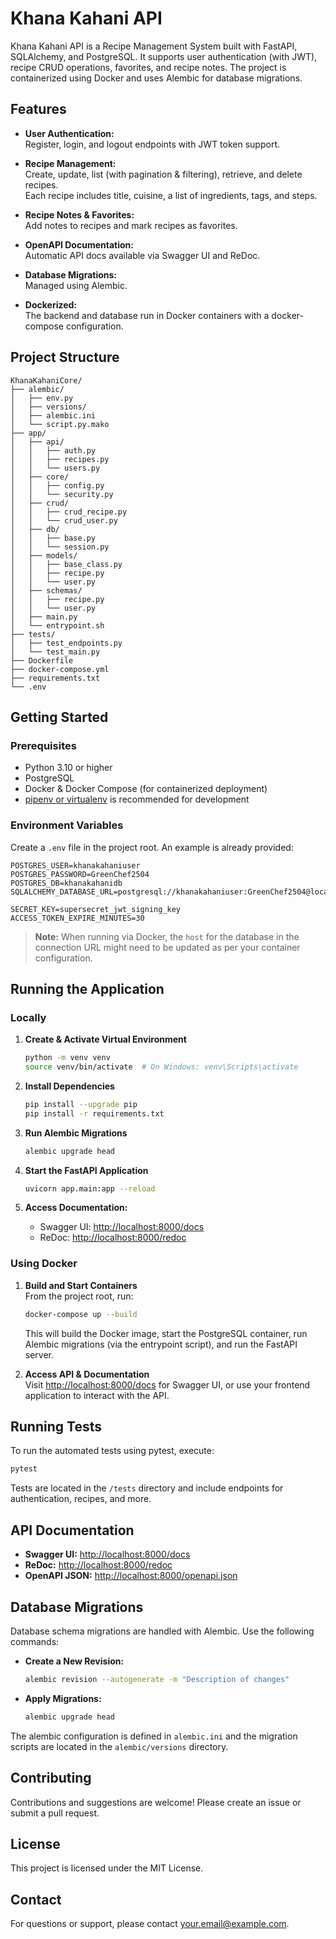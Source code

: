 # Khana Kahani API

Khana Kahani API is a Recipe Management System built with FastAPI, SQLAlchemy, and PostgreSQL. It supports user authentication (with JWT), recipe CRUD operations, favorites, and recipe notes. The project is containerized using Docker and uses Alembic for database migrations.

## Features

- **User Authentication:**  
  Register, login, and logout endpoints with JWT token support.

- **Recipe Management:**  
  Create, update, list (with pagination & filtering), retrieve, and delete recipes.  
  Each recipe includes title, cuisine, a list of ingredients, tags, and steps.

- **Recipe Notes & Favorites:**  
  Add notes to recipes and mark recipes as favorites.

- **OpenAPI Documentation:**  
  Automatic API docs available via Swagger UI and ReDoc.

- **Database Migrations:**  
  Managed using Alembic.

- **Dockerized:**  
  The backend and database run in Docker containers with a docker-compose configuration.

## Project Structure

```
KhanaKahaniCore/
├── alembic/
│   ├── env.py
│   ├── versions/
│   ├── alembic.ini
│   └── script.py.mako
├── app/
│   ├── api/
│   │   ├── auth.py
│   │   ├── recipes.py
│   │   └── users.py
│   ├── core/
│   │   ├── config.py
│   │   └── security.py
│   ├── crud/
│   │   ├── crud_recipe.py
│   │   └── crud_user.py
│   ├── db/
│   │   ├── base.py
│   │   └── session.py
│   ├── models/
│   │   ├── base_class.py
│   │   ├── recipe.py
│   │   └── user.py
│   ├── schemas/
│   │   ├── recipe.py
│   │   └── user.py
│   ├── main.py
│   └── entrypoint.sh
├── tests/
│   ├── test_endpoints.py
│   └── test_main.py
├── Dockerfile
├── docker-compose.yml
├── requirements.txt
└── .env
```

## Getting Started

### Prerequisites

- Python 3.10 or higher
- PostgreSQL
- Docker & Docker Compose (for containerized deployment)
- [pipenv or virtualenv](https://docs.python.org/3/tutorial/venv.html) is recommended for development

### Environment Variables

Create a `.env` file in the project root. An example is already provided:

```
POSTGRES_USER=khanakahaniuser
POSTGRES_PASSWORD=GreenChef2504
POSTGRES_DB=khanakahanidb
SQLALCHEMY_DATABASE_URL=postgresql://khanakahaniuser:GreenChef2504@localhost:5432/khanakahanidb

SECRET_KEY=supersecret_jwt_signing_key
ACCESS_TOKEN_EXPIRE_MINUTES=30
```

> **Note:** When running via Docker, the `host` for the database in the connection URL might need to be updated as per your container configuration.

## Running the Application

### Locally

1. **Create & Activate Virtual Environment**  
   ```bash
   python -m venv venv
   source venv/bin/activate  # On Windows: venv\Scripts\activate
   ```

2. **Install Dependencies**  
   ```bash
   pip install --upgrade pip
   pip install -r requirements.txt
   ```

3. **Run Alembic Migrations**  
   ```bash
   alembic upgrade head
   ```

4. **Start the FastAPI Application**  
   ```bash
   uvicorn app.main:app --reload
   ```

5. **Access Documentation:**  
   - Swagger UI: [http://localhost:8000/docs](http://localhost:8000/docs)  
   - ReDoc: [http://localhost:8000/redoc](http://localhost:8000/redoc)

### Using Docker

1. **Build and Start Containers**  
   From the project root, run:  
   ```bash
   docker-compose up --build
   ```
   This will build the Docker image, start the PostgreSQL container, run Alembic migrations (via the entrypoint script), and run the FastAPI server.

2. **Access API & Documentation**  
   Visit [http://localhost:8000/docs](http://localhost:8000/docs) for Swagger UI, or use your frontend application to interact with the API.

## Running Tests

To run the automated tests using pytest, execute:

```bash
pytest
```

Tests are located in the `/tests` directory and include endpoints for authentication, recipes, and more.

## API Documentation

- **Swagger UI:** [http://localhost:8000/docs](http://localhost:8000/docs)
- **ReDoc:** [http://localhost:8000/redoc](http://localhost:8000/redoc)
- **OpenAPI JSON:** [http://localhost:8000/openapi.json](http://localhost:8000/openapi.json)

## Database Migrations

Database schema migrations are handled with Alembic. Use the following commands:

- **Create a New Revision:**  
  ```bash
  alembic revision --autogenerate -m "Description of changes"
  ```

- **Apply Migrations:**  
  ```bash
  alembic upgrade head
  ```

The alembic configuration is defined in `alembic.ini` and the migration scripts are located in the `alembic/versions` directory.

## Contributing

Contributions and suggestions are welcome! Please create an issue or submit a pull request.

## License

This project is licensed under the MIT License.

## Contact

For questions or support, please contact [your.email@example.com](mailto:your.email@example.com).
